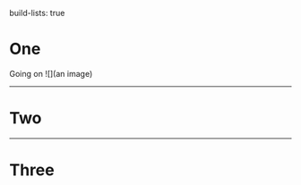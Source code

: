 build-lists: true


# One
Going on
![](an image)

---

# Two

<!--

---
# Two Point Five
-->

---

# Three

